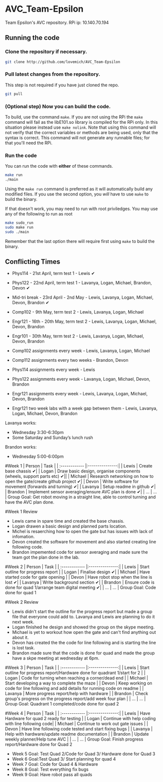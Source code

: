 # AVC_Team-Epsilon
Team Epsilon's AVC repository.
RPi ip: 10.140.70.194

## Running the code
### Clone the repository if necessary.
```bash
git clone http://github.com/lovemich/AVC_Team-Epsilon
```
### Pull latest changes from the repository.
This step is not required if you have just cloned the repo.
```bash
git pull
```
### (Optional step) Now you can build the code.
To build, use the command `make`.
If you are not using the RPi the `make` command will fail as the libE101.so library is compiled for the RPi only. In this situation please instead use `make nolink`. Note that using this command will not verify that the correct variables or methods are being used, only that the syntax is correct. This command will not generate any runnable files; for that you'll need the RPi.
### Run the code
You can run the code with **either** of these commands.
```bash
make run
./main
```
Using the `make run` command is preferred as it will automatically build any modified files. If you use the second option, you *will* have to use `make` to build the binary.

If that doesn't work, you may need to run with root priviledges. You may use any of the following to run as root
```bash
make sudo_run
sudo make run
sudo ./main
```
Remember that the last option there will require first using `make` to build the binary.

## Conflicting Times
- Phys114 - 21st April, term test 1 - Lewis ✔
- Phys122 - 22nd April, term test 1 - Lavanya, Logan, Michael, Brandon, Devon ✔
- Mid-tri break - 23rd April - 2nd May - Lewis, Lavanya, Logan, Michael, Devon, Brandon ✔
- Comp102 - 9th May, term test 2 - Lewis, Lavanya, Logan, Michael 
- Engr121 - 16th - 20th May, term test 2 - Lewis, Lavanya, Logan, Michael, Devon, Brandon
- Engr101 - 30th May, term test 2 - Lewis, Lavanya, Logan, Michael, Devon, Brandon

- Comp102 assignments every week - Lewis, Lavanya, Logan, Michael
- Comp112 assignments every two weeks - Brandon, Devon
- Phys114 assignments every week - Lewis
- Phys122 assignments every week - Lavanya, Logan, Michael, Devon, Brandon

- Engr121 assignments every week - Lewis, Lavanya, Logan, Michael, Devon, Brandon
- Engr121 two week labs with a week gap between them - Lewis, Lavanya, Logan, Michael, Devon, Brandon

Lavanya works:
- Wednesday 3:30-6:30pm
- Some Saturday and Sunday’s lunch rush

Brandon works:
- Wednesday 5:00-6:00pm

#Week 1 
| Person | Task |
| :------------ |:---------------:| 
| Lewis   | Create base chassis ✔| 
| Logan   | Draw basic design, organise components (wheels, support parts etc) ✔||
| Michael | Research networking on how to open the gate/create github project ✔|
| Devon   | Write software for movement (forwards and turning) ✔|
| Lavanya | Setup readme in github ✔|
| Brandon | Implement sensor averaging/ensure AVC plan is done ✔|
| ...      | ... |
Group Goal: Get robot moving in a straight line, able to control turning and have the AVC plan done.

#Week 1 Review 
 
 - Lewis came in spare time and created the base chassis.
 - Logan drawen a basic design and planned parts location.
 - Michel is resaerching how to open the gate  but has issues with lack of infomation.
 - Devon created the software for movement and also started creating line following code.
 - Brandon impemented code for sensor averaging and made sure the team got the plan done in the lab.

#Week 2
| Person | Task |
| :------------ |:---------------:| 
| Lewis   | Start outline for progress report | 
| Logan   | Finalise design ✔|
| Michael | Have started code for gate opening |
| Devon   | Have robot stop when the line is lost ✔|
| Lavanya | Write background section ✔|
| Brandon | Ensure code is done for quad 1/arrange team digital meeting ✔|
| ...      | ... |
Group Goal: Code done for quad 1

#Week 2 Review

- Lewis didn't start the outline for the progress report but made a group file that everyone could add to. Lavanya and Lewis are planning to do it next week.
- Logan finished he design and showed the group on the skype meeting.
- Michael is yet to workout how open the gate and can't find anything out about it.
- Devon has created the the code for line following and is starting the line is lost task.
- Brandon made sure that the code  is done for quad and made the group have a skpe meeting at wednesday at 6pm.

#Week 3
| Person | Task |
| :------------ |:---------------:| 
| Lewis   | Start outline for progress report/Hardware done for quadrant 1/start for 2 | 
| Logan   | Code for turning when reaching a corner/dead end |
| Michael | Start developing a way to complete the maze |
| Devon   | Keep working on code for line following and add details for running code on readme |
| Lavanya | More progress report/help with hardware |
| Brandon | Check group's progress on the progress report/add week four plan |
| ...      | ... |
Group Goal: Quadrant 1 completed/code done for quad 2


#Week 4
| Person | Task |
| :------------ |:---------------:| 
| Lewis   | Have Hardware for quad 2 ready for testing | 
| Logan   | Continue with help coding with line following code|
| Michael | Continue to work out gate issues |
| Devon   | Have line following code tested and start fixing bugs |
| Lavanya | Help with hardware/update readme documentation |
| Brandon | Update weekly planner/Help tune AVC |
| ...      | ... |
Group Goal: Finish progress report/Hardware done for Quad 2

- Week 5 Goal: Test Quad 2/Code for Quad 3/ Hardware done for Quad 3
- Week 6 Goal:Test Quad 3/ Start planning for quad 4
- Week 7 Goal: Code for Quad 4 & Hardware
- Week 8 Goal: Test everything fix bugs
- Week 9 Goal: Have robot pass all quads
